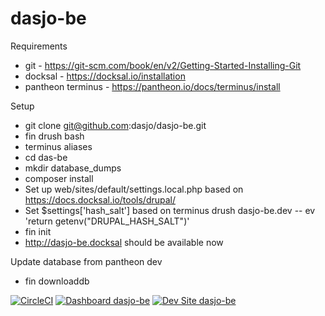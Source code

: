 # dasjo-be

Requirements

* git - https://git-scm.com/book/en/v2/Getting-Started-Installing-Git
* docksal - https://docksal.io/installation
* pantheon terminus - https://pantheon.io/docs/terminus/install

Setup

* git clone git@github.com:dasjo/dasjo-be.git
* fin drush bash
* terminus aliases
* cd das-be
* mkdir database_dumps
* composer install
* Set up web/sites/default/settings.local.php based on https://docs.docksal.io/tools/drupal/
* Set $settings['hash_salt'] based on terminus drush dasjo-be.dev -- ev 'return getenv("DRUPAL_HASH_SALT")'
* fin init
* http://dasjo-be.docksal should be available now

Update database from pantheon dev

* fin downloaddb


[![CircleCI](https://circleci.com/gh/dasjo/dasjo-be.svg?style=shield)](https://circleci.com/gh/dasjo/dasjo-be)
[![Dashboard dasjo-be](https://img.shields.io/badge/dashboard-dasjo_be-yellow.svg)](https://dashboard.pantheon.io/sites/c63ab8da-cec4-4d01-b9c0-198938b4328c#dev/code)
[![Dev Site dasjo-be](https://img.shields.io/badge/site-dasjo_be-blue.svg)](http://dev-dasjo-be.pantheonsite.io/)
